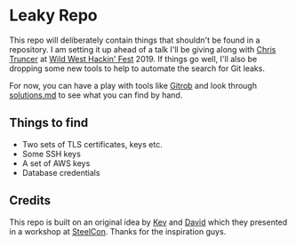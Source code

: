 # Leaky Repo

This repo will deliberately contain things that shouldn't be found in a repository. I am setting it up ahead of a talk I'll be giving along with [Chris Truncer](https://twitter.com/christruncer) at [Wild West Hackin' Fest](https://www.wildwesthackinfest.com/) 2019. If things go well, I'll also be dropping some new tools to help to automate the search for Git leaks.

For now, you can have a play with tools like [Gitrob](https://github.com/michenriksen/gitrob) and look through [solutions.md](solutions.md) to see what you can find by hand.

## Things to find

* Two sets of TLS certificates, keys etc.
* Some SSH keys
* A set of AWS keys
* Database credentials

## Credits

This repo is built on an original idea by [Kev](https://twitter.com/kev_bite) and [David](https://twitter.com/da_betteridge) which they presented in a workshop at [SteelCon](https://www.steelcon.info). Thanks for the inspiration guys.
